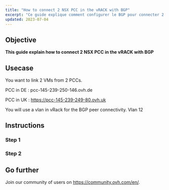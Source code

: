 ```yaml
---
title: "How to connect 2 NSX PCC in the vRACK with BGP"
excerpt: "Ce guide explique comment configurer le BGP pour connecter 2 PCC avec NSX sur le même VRACK"
updated: 2023-07-04
---
```

 
## Objective
  
**This guide explain how to connect 2 NSX PCC in the vRACK with BGP**
  
## Usecase

You want to link 2 VMs from 2 PCCs.

PCC in DE : pcc-145-239-250-146.ovh.de

PCC in UK : https://pcc-145-239-249-80.ovh.uk

You will use a vlan in vRack for the BGP peer connectivity. Vlan 12
  
## Instructions

  
### Step 1
  
### Step 2
  
## Go further
  
Join our community of users on <https://community.ovh.com/en/>.

